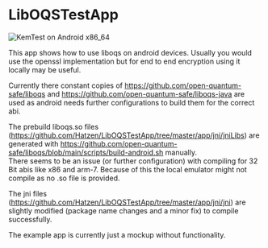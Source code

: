 # LibOQSTestApp
  
![KemTest on Android x86_64](https://github.com/Hatzen/LibOQSTestApp/workflows/Test%20Liboqs%20on%20Android/badge.svg?branch=master) 

This app shows how to use liboqs on android devices. Usually you would use the openssl implementation but for end to end encryption using it locally may be useful.  

Currently there constant copies of https://github.com/open-quantum-safe/liboqs and https://github.com/open-quantum-safe/liboqs-java are used as android needs further configurations to build them for the correct abi.

The prebuild liboqs.so files (https://github.com/Hatzen/LibOQSTestApp/tree/master/app/jni/jniLibs) are generated with https://github.com/open-quantum-safe/liboqs/blob/main/scripts/build-android.sh manually.  
There seems to be an issue (or further configuration) with compiling for 32 Bit abis like x86 and arm-7. Because of this the local emulator might not compile as no .so file is provided.

The jni files (https://github.com/Hatzen/LibOQSTestApp/tree/master/app/jni/jni) are slightly modified (package name changes and a minor fix) to compile successfully. 

The example app is currently just a mockup without functionality. 
